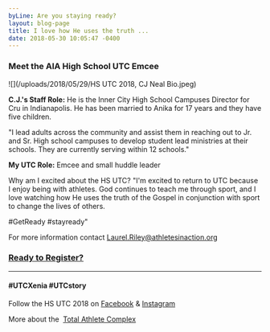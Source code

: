 ```yaml
---
byLine: Are you staying ready?
layout: blog-page
title: I love how He uses the truth ...
date: 2018-05-30 10:05:47 -0400
---
```

### **Meet the AIA High School UTC Emcee**

![](/uploads/2018/05/29/HS UTC 2018, CJ Neal Bio.jpeg)

**C.J.'s Staff Role:** He is the Inner City High School Campuses Director for Cru in Indianapolis. He has been married to Anika for 17 years and they have five children.

"I lead adults across the community and assist them in reaching out to Jr. and Sr. High school campuses to develop student lead ministries at their schools.  They are currently serving within 12 schools."

**My UTC Role:** Emcee and small huddle leader

Why am I excited about the HS UTC? "I'm excited to return to UTC because I enjoy being with athletes. God continues to teach me through sport, and I love watching how He uses the truth of the Gospel in conjunction with sport to change the lives of others.

\#GetReady #stayready"

For more information contact [Laurel.Riley@athletesinaction.org](mailto:laurel.riley@athletesinaction.org)

### [**Ready to Register?**](https://my.athletesinaction.org/public/forms/SCRC-Camp.aspx)

---

#### **#UTCXenia     #UTCstory**

Follow the HS UTC 2018 on  [Facebook](https://www.facebook.com/aiatotalathletecomplex/) & [Instagram](https://www.instagram.com/aia_sports_complex/)

More about the  [Total Athlete Complex](http://www.aiasportscomplex.com/)